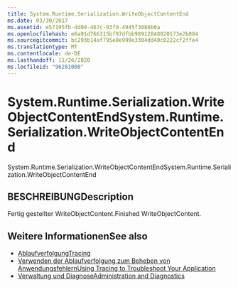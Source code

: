 ```yaml
---
title: System.Runtime.Serialization.WriteObjectContentEnd
ms.date: 03/30/2017
ms.assetid: e57195fb-dd09-467c-93f9-4945f3086b0a
ms.openlocfilehash: e6a91d766315bf97dfbb98912848020173e2b084
ms.sourcegitcommit: bc293b14af795e0e999e3304dd40c0222cf2ffe4
ms.translationtype: MT
ms.contentlocale: de-DE
ms.lasthandoff: 11/26/2020
ms.locfileid: "96281000"
---
```

# <a name="systemruntimeserializationwriteobjectcontentend"></a><span data-ttu-id="1e9d8-102">System.Runtime.Serialization.WriteObjectContentEnd</span><span class="sxs-lookup"><span data-stu-id="1e9d8-102">System.Runtime.Serialization.WriteObjectContentEnd</span></span>

<span data-ttu-id="1e9d8-103">System.Runtime.Serialization.WriteObjectContentEnd</span><span class="sxs-lookup"><span data-stu-id="1e9d8-103">System.Runtime.Serialization.WriteObjectContentEnd</span></span>  
  
## <a name="description"></a><span data-ttu-id="1e9d8-104">BESCHREIBUNG</span><span class="sxs-lookup"><span data-stu-id="1e9d8-104">Description</span></span>  

 <span data-ttu-id="1e9d8-105">Fertig gestellter WriteObjectContent.</span><span class="sxs-lookup"><span data-stu-id="1e9d8-105">Finished WriteObjectContent.</span></span>  
  
## <a name="see-also"></a><span data-ttu-id="1e9d8-106">Weitere Informationen</span><span class="sxs-lookup"><span data-stu-id="1e9d8-106">See also</span></span>

- [<span data-ttu-id="1e9d8-107">Ablaufverfolgung</span><span class="sxs-lookup"><span data-stu-id="1e9d8-107">Tracing</span></span>](index.md)
- [<span data-ttu-id="1e9d8-108">Verwenden der Ablaufverfolgung zum Beheben von Anwendungsfehlern</span><span class="sxs-lookup"><span data-stu-id="1e9d8-108">Using Tracing to Troubleshoot Your Application</span></span>](using-tracing-to-troubleshoot-your-application.md)
- [<span data-ttu-id="1e9d8-109">Verwaltung und Diagnose</span><span class="sxs-lookup"><span data-stu-id="1e9d8-109">Administration and Diagnostics</span></span>](../index.md)
